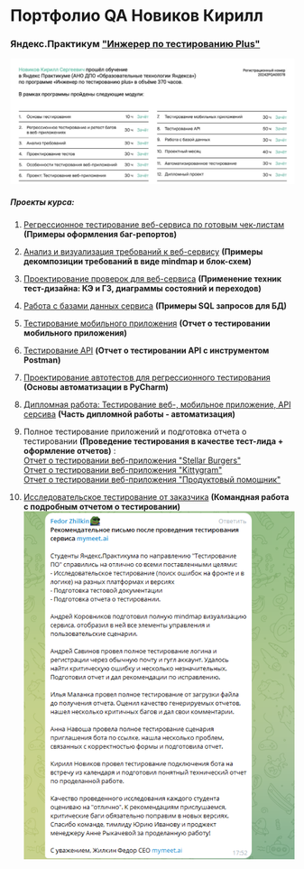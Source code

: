 # Портфолио QA Новиков Кирилл

### Яндекс.Практикум ["Инжерер по тестированию Plus"](https://practicum.yandex.ru/qa-engineer/)
![sertificate.png](assets%2Fsertificate.png)
##### Проекты курса:

1) [Регрессионное тестирование веб-сервиса по готовым чек-листам](https://docs.google.com/document/d/14H1v45BWGz7Z90VWW5v1TXHLS7W6jgsLTIV3etoawiQ/edit?usp=sharing) **(Примеры оформления баг-репортов)**
2) [Анализ и визуализация требований к веб-сервису](https://docs.google.com/document/d/19yxeob85NrTDvOj6MNXdrf0vIe0jtsXT67gcqwzh7Wc/edit?usp=sharing) **(Примеры декомпозиции требований в виде mindmap и блок-схем)**
3) [Проектирование проверок для веб-сервиса](https://docs.google.com/document/d/1x1OD6JugN-CHi4ciRLTIzJ-OGhqBi_lb-yVe4Q-h5-E/edit?usp=sharing) **(Применение техник тест-дизайна: КЭ и ГЗ, диаграммы состояний и переходов)**
4) [Работа с базами данных сервиса](https://docs.google.com/document/d/1dsNrjLSIvDXc5D4_iYv5__eryEvxk3dxrQMATHCLXGg/edit?usp=sharing) **(Примеры SQL запросов для БД)**
5) [Тестирование мобильного приложения](https://docs.google.com/document/d/1k_TO5jsScME6JRLeiN1Z9RA0nTm1WCl2ucOEVT5vHiM/edit?usp=sharing) **(Отчет о тестировании мобильного приложения)**
6) [Тестирование API](https://docs.google.com/document/d/1ogNscD8llp9PGK_S8YAV42R5zkR2NYBRGj2OKZHsZZY/edit?usp=sharing) **(Отчет о тестировании API с инструментом Postman)**
7) [Проектирование автотестов для регрессионного тестирования](https://github.com/Kirnovs/Automation_sprint_novikov_kirill/blob/main/README.md) **(Основы автоматизации в PyCharm)**
8) [Дипломная работа: Тестирование веб-, мобильное приложение, API серсива](https://github.com/Kirnovs/yandex_samokat_novikov_12qa) **(Часть дипломной работы - автоматизация)**
9) Полное тестирование приложений и подготовка отчета о тестировании **(Проведение тестирования в качестве тест-лида + оформление отчетов)** :\
[Отчет о тестировании веб-приложения "Stellar Burgers"](https://docs.google.com/document/d/1IVidr5AbT7VfYRTKoPLeCThFjxg82_XZC9UPRBlXW-I/edit?usp=sharing)\
[Отчет о тестировании веб-приложения "Kittygram"](https://docs.google.com/document/d/1UA4kq4xSqOkXF5SGSqUw8ySyIwINli7Sl_XVX3s-v7c/edit?usp=sharing)\
[Отчет о тестировании веб-приложения "Продуктовый помощник"](https://docs.google.com/document/d/1squ-YlVZCRylRTZQL4rwtemwFi1BhmrHzkB3FJaAu8E/edit?usp=sharing)

10) [Исследовательское тестирование от заказчика](https://docs.google.com/document/d/1T5dzM-N1E2lBlcnl9sPUFaAUNdoFVYv1WaD4lmaci38/edit?usp=sharing) **(Командная работа с подробным отчетом о тестировании)**
![image.png](assets%2Fimage.png)



